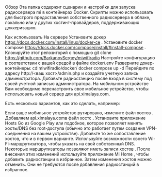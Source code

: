 Обзор
Эта папка содержит сценарии и настройки для запуска радиосервера mi в контейнерах Docker. Скрипты можно использовать для быстрого предоставления собственного радиосервера в облаке, локально или у других хостинг-провайдеров, поддерживающих доккеризацию.

Как использовать
На сервере
Установите докер https://docs.docker.com/install/linux/docker-ce .
Установите docker compose https://docs.docker.com/compose/install/#install-compose .
Клонируйте этот репозиторий с помощью git clone https://github.com/BarkanovSergey/miwifiradio
Настройте конфигурацию в соответствии с вашей средой в файле docker/.env
Разверните докер-контейнеры:
cd miwifiradio/docker/
docker compose up -d
Перейдите по адресу http://<ваш хост>/admin.php и создайте учетную запись администратора.
Добавьте радиостанцию ​​после входа в систему под своей учетной записью администратора.
На мобильном устройстве
Вам необходимо перенастроить свое мобильное устройство, чтобы использовать новый сервер для api.ximalaya.com.

Есть несколько вариантов, как это сделать, например:

Если ваше мобильное устройство рутировано, измените файл хостов . Добавляем <your server IP address> api.ximalaya.comв файл хостс .
Установите приложение Hosts Go из Google Play или подобное, которое позволяет менять хосты/DNS без root-доступа (обычно это работает путем создания VPN-соединения на вашем устройстве). Добавьте то же сопоставление хостов, что и в первом варианте.
Используйте возможности своего Wi-Fi-маршрутизатора, чтобы указать на свой собственный DNS. Некоторые маршрутизаторы позволяют иметь записи хостов .
После внесения этих изменений используйте приложение Mi Home , чтобы добавить радиостанции в избранное. Затем изменения хостов можно отменить. Они не требуются после добавления радиостанций в избранное.
